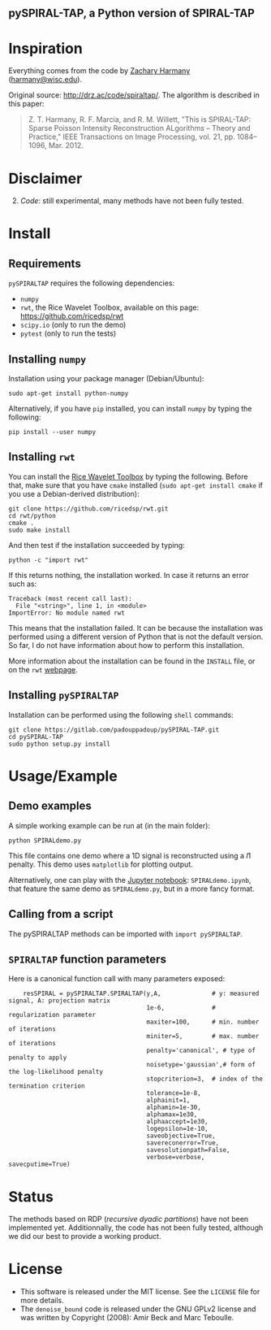 pySPIRAL-TAP, a Python version of SPIRAL-TAP
--------------------------------------------

# Inspiration

Everything comes from the code by [Zachary Harmany](http://drz.ac) (harmany@wisc.edu).

Original source: http://drz.ac/code/spiraltap/. The algorithm is described in this paper:
> Z. T. Harmany, R. F. Marcia, and R. M. Willett, "This is SPIRAL-TAP: Sparse Poisson Intensity Reconstruction ALgorithms – Theory and Practice," IEEE Transactions on Image Processing, vol. 21, pp. 1084–1096, Mar. 2012.

# Disclaimer

2. *Code*: still experimental, many methods have not been fully tested.

# Install
## Requirements
`pySPIRALTAP` requires the following dependencies:
- `numpy`
- `rwt`, the Rice Wavelet Toolbox, available on this page: https://github.com/ricedsp/rwt
- `scipy.io` (only to run the demo)
- `pytest` (only to run the tests)

## Installing `numpy`
Installation using your package manager (Debian/Ubuntu):

```{shell}
sudo apt-get install python-numpy
```

Alternatively, if you have `pip` installed, you can install `numpy` by typing the following:

```{shell}
pip install --user numpy
```

## Installing `rwt`
You can install the [Rice Wavelet Toolbox](https://github.com/ricedsp/rwt) by typing the following. Before that, make sure that you have `cmake` installed (`sudo apt-get install cmake` if you use a Debian-derived distribution):

```{shell}
git clone https://github.com/ricedsp/rwt.git
cd rwt/python
cmake .
sudo make install
```

And then test if the installation succeeded by typing:

```{shell}
python -c "import rwt"
```

If this returns nothing, the installation worked. In case it returns an error such as: 

```{python}
Traceback (most recent call last):
  File "<string>", line 1, in <module>
ImportError: No module named rwt
```

This means that the installation failed. It can be because the installation was performed using a different version of Python that is not the default version. So far, I do not have information about how to perform this installation.

More information about the installation can be found in the `INSTALL` file, or on the `rwt` [webpage](https://github.com/ricedsp/rwt).

## Installing `pySPIRALTAP`

Installation can be performed using the following `shell` commands:

```{shell}
git clone https://gitlab.com/padouppadoup/pySPIRAL-TAP.git
cd pySPIRAL-TAP
sudo python setup.py install
```

# Usage/Example

## Demo examples
A simple working example can be run at (in the main folder):

```{shell}
python SPIRALdemo.py
```

This file contains one demo where a 1D signal is reconstructed using a $l1$ penalty. This demo uses `matplotlib` for plotting output.

Alternatively, one can play with the [Jupyter notebook](http://jupyter.org): `SPIRALdemo.ipynb`, that feature the same demo as `SPIRALdemo.py`, but in a more fancy format.

## Calling from a script
The pySPIRALTAP methods can be imported with `import pySPIRALTAP`.

## `SPIRALTAP` function parameters

Here is a canonical function call with many parameters exposed:

```{python}
    resSPIRAL = pySPIRALTAP.SPIRALTAP(y,A,              # y: measured signal, A: projection matrix
		                              1e-6,             # regularization parameter
                                      maxiter=100,      # min. number of iterations
                                      miniter=5,        # max. number of iterations
                                      penalty='canonical', # type of penalty to apply
                                      noisetype='gaussian',# form of the log-likelihood penalty
                                      stopcriterion=3,  # index of the termination criterion
                                      tolerance=1e-8,
                                      alphainit=1,
                                      alphamin=1e-30,
                                      alphamax=1e30,
                                      alphaaccept=1e30,
                                      logepsilon=1e-10,
                                      saveobjective=True,
                                      savereconerror=True,
                                      savesolutionpath=False,
                                      verbose=verbose, savecputime=True)
```

# Status
The methods based on RDP (*recursive dyadic partitions*) have not been implemented yet. Additionnally, the code has not been fully tested, although we did our best to provide a working product.

# License
- This software is released under the MIT license. See the `LICENSE` file for more details.
- The `denoise_bound` code is released under the GNU GPLv2 license and was written by Copyright (2008): Amir Beck and Marc Teboulle.

